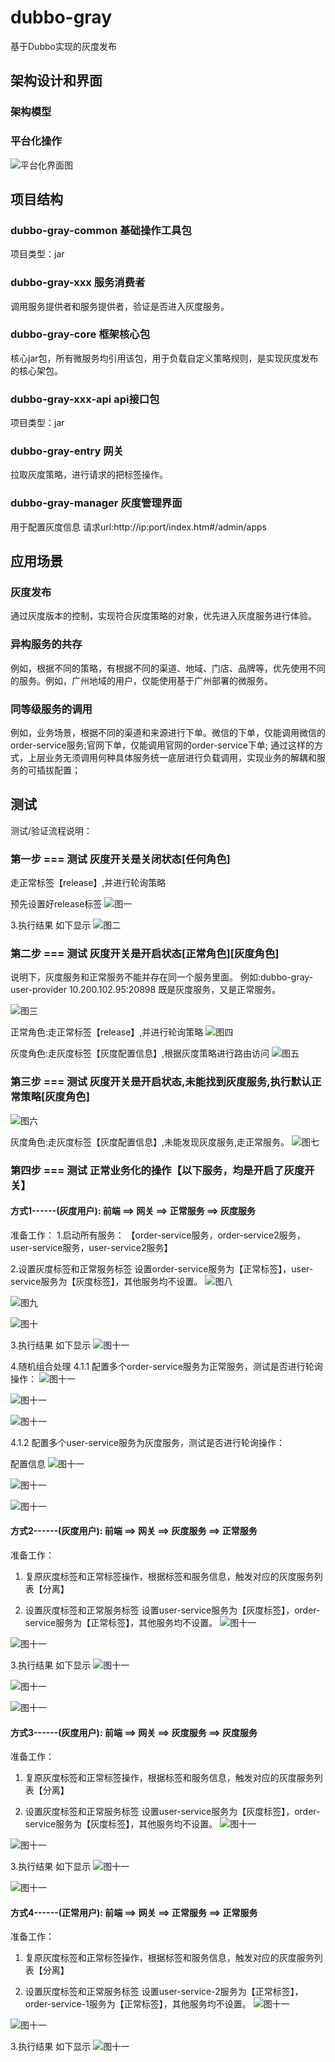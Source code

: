 # dubbo-gray
基于Dubbo实现的灰度发布

## 架构设计和界面

### 架构模型

### 平台化操作
![平台化界面图](https://raw.githubusercontent.com/JeromeLiuLly/dubbo-gray/master/img/平台化操作.png)

## 项目结构
### dubbo-gray-common 基础操作工具包
项目类型：jar

### dubbo-gray-xxx 服务消费者
调用服务提供者和服务提供者，验证是否进入灰度服务。

### dubbo-gray-core 框架核心包
核心jar包，所有微服务均引用该包，用于负载自定义策略规则，是实现灰度发布的核心架包。

### dubbo-gray-xxx-api api接口包
项目类型：jar

### dubbo-gray-entry 网关
拉取灰度策略，进行请求的把标签操作。

### dubbo-gray-manager 灰度管理界面
用于配置灰度信息
请求url:http://ip:port/index.htm#/admin/apps

## 应用场景

### 灰度发布
通过灰度版本的控制，实现符合灰度策略的对象，优先进入灰度服务进行体验。

### 异构服务的共存
例如，根据不同的策略，有根据不同的渠道、地域、门店、品牌等，优先使用不同的服务。例如，广州地域的用户，仅能使用基于广州部署的微服务。

### 同等级服务的调用
例如，业务场景，根据不同的渠道和来源进行下单。微信的下单，仅能调用微信的order-service服务;官网下单，仅能调用官网的order-service下单;
通过这样的方式，上层业务无须调用何种具体服务统一底层进行负载调用，实现业务的解耦和服务的可插拔配置；

## 测试
测试/验证流程说明：

### 第一步 === 测试 灰度开关是关闭状态[任何角色]
走正常标签【release】,并进行轮询策略

预先设置好release标签
![图一](https://raw.githubusercontent.com/JeromeLiuLly/dubbo-gray/master/img/第一步-release-1.png)

3.执行结果
  如下显示
![图二](https://raw.githubusercontent.com/JeromeLiuLly/dubbo-gray/master/img/第一步-release-result.png)

### 第二步 === 测试 灰度开关是开启状态[正常角色][灰度角色]
说明下，灰度服务和正常服务不能并存在同一个服务里面。
例如:dubbo-gray-user-provider 10.200.102.95:20898 既是灰度服务，又是正常服务。

![图三](https://raw.githubusercontent.com/JeromeLiuLly/dubbo-gray/master/img/第二步-正常角色-release.png)

正常角色:走正常标签【release】,并进行轮询策略
![图四](https://raw.githubusercontent.com/JeromeLiuLly/dubbo-gray/master/img/第二步-正常角色-release-result.png)

灰度角色:走灰度标签【灰度配置信息】,根据灰度策略进行路由访问
![图五](https://raw.githubusercontent.com/JeromeLiuLly/dubbo-gray/master/img/第二步-灰度角色-gray.png)

### 第三步 === 测试 灰度开关是开启状态,未能找到灰度服务,执行默认正常策略[灰度角色]
![图六](https://raw.githubusercontent.com/JeromeLiuLly/dubbo-gray/master/img/第三步-灰度角色-release.png)

灰度角色:走灰度标签【灰度配置信息】,未能发现灰度服务,走正常服务。
![图七](https://raw.githubusercontent.com/JeromeLiuLly/dubbo-gray/master/img/第三步-灰度角色-release-result.png)

### 第四步 === 测试 正常业务化的操作【以下服务，均是开启了灰度开关】

#### 方式1------(灰度用户): 前端 ==> 网关 ==> 正常服务 ==> 灰度服务

准备工作：
1.启动所有服务：
【order-service服务，order-service2服务，user-service服务，user-service2服务】

2.设置灰度标签和正常服务标签
 设置order-service服务为【正常标签】，user-service服务为【灰度标签】，其他服务均不设置。
![图八](https://raw.githubusercontent.com/JeromeLiuLly/dubbo-gray/master/img/第四步-灰度角色-1.png)

![图九](https://raw.githubusercontent.com/JeromeLiuLly/dubbo-gray/master/img/第四步-灰度角色-2.png)

![图十](https://raw.githubusercontent.com/JeromeLiuLly/dubbo-gray/master/img/第四步-灰度角色-3.png)

3.执行结果
  如下显示
![图十一](https://raw.githubusercontent.com/JeromeLiuLly/dubbo-gray/master/img/第四步-灰度角色-result.png)

4.随机组合处理
4.1.1 配置多个order-service服务为正常服务，测试是否进行轮询操作：
![图十一](https://raw.githubusercontent.com/JeromeLiuLly/dubbo-gray/master/img/第四步-随机策略-1-1.png)

![图十一](https://raw.githubusercontent.com/JeromeLiuLly/dubbo-gray/master/img/第四步-随机策略-1-2.png)

![图十一](https://raw.githubusercontent.com/JeromeLiuLly/dubbo-gray/master/img/第四步-随机策略-1-3.png)

4.1.2	配置多个user-service服务为灰度服务，测试是否进行轮询操作：

配置信息
![图十一](https://raw.githubusercontent.com/JeromeLiuLly/dubbo-gray/master/img/第四步-随机策略-2-1.png)

![图十一](https://raw.githubusercontent.com/JeromeLiuLly/dubbo-gray/master/img/第四步-随机策略-2-2.png)

![图十一](https://raw.githubusercontent.com/JeromeLiuLly/dubbo-gray/master/img/第四步-随机策略-2-3.png)


#### 方式2------(灰度用户): 前端 ==> 网关 ==> 灰度服务 ==> 正常服务

准备工作：
1.	复原灰度标签和正常标签操作，根据标签和服务信息，触发对应的灰度服务列表【分离】

2.	设置灰度标签和正常服务标签
 设置user-service服务为【灰度标签】，order-service服务为【正常标签】，其他服务均不设置。
![图十一](https://raw.githubusercontent.com/JeromeLiuLly/dubbo-gray/master/img/第五步-灰度角色-1.png)

![图十一](https://raw.githubusercontent.com/JeromeLiuLly/dubbo-gray/master/img/第五步-灰度角色-2.png)

3.执行结果 
  如下显示
![图十一](https://raw.githubusercontent.com/JeromeLiuLly/dubbo-gray/master/img/第五步-灰度角色-3.png)

![图十一](https://raw.githubusercontent.com/JeromeLiuLly/dubbo-gray/master/img/第五步-灰度角色-4.png)

![图十一](https://raw.githubusercontent.com/JeromeLiuLly/dubbo-gray/master/img/第五步-灰度角色-5.png)


#### 方式3------(灰度用户): 前端 ==> 网关 ==> 灰度服务 ==> 灰度服务

准备工作：
1.	复原灰度标签和正常标签操作，根据标签和服务信息，触发对应的灰度服务列表【分离】

2.	设置灰度标签和正常服务标签
 设置user-service服务为【灰度标签】，order-service服务为【灰度标签】，其他服务均不设置。
![图十一](https://raw.githubusercontent.com/JeromeLiuLly/dubbo-gray/master/img/第六步-灰度角色-1.png)

![图十一](https://raw.githubusercontent.com/JeromeLiuLly/dubbo-gray/master/img/第六步-灰度角色-2.png)

3.执行结果
	如下显示
![图十一](https://raw.githubusercontent.com/JeromeLiuLly/dubbo-gray/master/img/第六步-灰度角色-3.png)

![图十一](https://raw.githubusercontent.com/JeromeLiuLly/dubbo-gray/master/img/第六步-灰度角色-4.png)

#### 方式4------(正常用户): 前端 ==> 网关 ==> 正常服务 ==> 正常服务

准备工作：
1.	复原灰度标签和正常标签操作，根据标签和服务信息，触发对应的灰度服务列表【分离】

2.	设置灰度标签和正常服务标签
 设置user-service-2服务为【正常标签】，order-service-1服务为【正常标签】，其他服务均不设置。
![图十一](https://raw.githubusercontent.com/JeromeLiuLly/dubbo-gray/master/img/第七步-正常角色-1.png)

![图十一](https://raw.githubusercontent.com/JeromeLiuLly/dubbo-gray/master/img/第七步-正常角色-2.png)

3.执行结果
  如下显示
![图十一](https://raw.githubusercontent.com/JeromeLiuLly/dubbo-gray/master/img/第七步-正常角色-3.png)